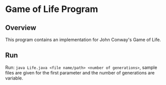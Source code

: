 # Game of Life Program

## Overview

This program contains an implementation for John Conway's Game of Life.

## Run

Run: `java Life.java <file name/path> <number of generations>`, sample files are given for the first parameter and the number of generations are variable.
